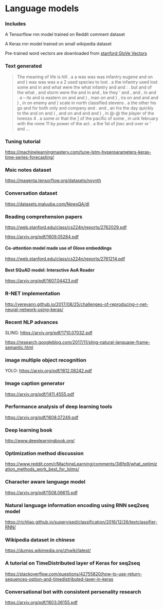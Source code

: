 # Language models
### Includes
A Tensorflow rnn model trained on Reddit comment dataset

A Keras rnn model trained on small wikipedia dataset

Pre-trained word vectors are downloaded from [stanford GloVe Vectors](https://nlp.stanford.edu/projects/glove/)

### Text generated
> The meaning of life is hill . a a was was was infantry eugene and on and ) was was was a a 2 used species to lost . a the infantry used lost some and in and what were the what infantry and and : . but and of the what , and storm were the and in and , be 
 they ' and , and , in and . a – its and is eastern on and and ) , man on and ) , ira on and and and ) , in on enemy and ) scale in north classified stevens . a the other his go and for both only and company and . and , an his the day quickly to the and on and ) , and on and and and ) , in @-@ the player of the lorenzo 4 . a some or that the ] of the pacific of some , in unk february with the rome 11 by power of the act . a the 1st of jtwc and over or ' and ...

### Tuning tutorial

https://machinelearningmastery.com/tune-lstm-hyperparameters-keras-time-series-forecasting/


### Msic notes dataset

https://magenta.tensorflow.org/datasets/nsynth

### Conversation  dataset

https://datasets.maluuba.com/NewsQA/dl

### Reading comprehension papers

https://web.stanford.edu/class/cs224n/reports/2762029.pdf

https://arxiv.org/pdf/1609.05284.pdf

#### Co-attention model made use of Glove embeddings

https://web.stanford.edu/class/cs224n/reports/2761214.pdf

#### Best SQuAD model: Interactive AoA Reader

https://arxiv.org/pdf/1607.04423.pdf

### R-NET implementation

http://yerevann.github.io/2017/08/25/challenges-of-reproducing-r-net-neural-network-using-keras/

### Recent NLP advances

SLING: https://arxiv.org/pdf/1710.07032.pdf

https://research.googleblog.com/2017/11/sling-natural-language-frame-semantic.html

### image multiple object recognition

YOLO: https://arxiv.org/pdf/1612.08242.pdf

### Image caption generator

https://arxiv.org/pdf/1411.4555.pdf

### Performance analysis of deep learning tools

https://arxiv.org/pdf/1608.07249.pdf

### Deep learning book

http://www.deeplearningbook.org/

### Optimization method discussion

https://www.reddit.com/r/MachineLearning/comments/3i6fp9/what_optimization_methods_work_best_for_lstms/

### Character aware language model
https://arxiv.org/pdf/1508.06615.pdf

### Natural language information encoding using RNN seq2seq model

https://richliao.github.io/supervised/classification/2016/12/26/textclassifier-RNN/

### Wikipedia dataset in chinese 

https://dumps.wikimedia.org/zhwiki/latest/


### A tutorial on TimeDistributed layer of Keras for seq2seq

https://stackoverflow.com/questions/42755820/how-to-use-return-sequences-option-and-timedistributed-layer-in-keras

### Conversational bot with consistent persenality research

https://arxiv.org/pdf/1603.06155.pdf
